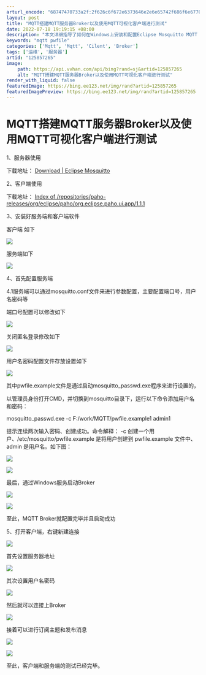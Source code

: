 ```yaml
---
arturl_encode: "68747470733a2f:2f626c6f672e6373646e2e6e65742f686f6e6770726f76652f:61727469636c652f64657461696c732f313235383537323635"
layout: post
title: "MQTT搭建MQTT服务器Broker以及使用MQTT可视化客户端进行测试"
date: 2022-07-18 19:19:15 +08:00
description: "本文详细指导了如何在Windows上安装和配置Eclipse Mosquitto MQTT Brok"
keywords: "mqtt pwfile"
categories: ['Mqtt', 'Mqtt', 'Cilent', 'Broker']
tags: ['运维', '服务器']
artid: "125857265"
image:
    path: https://api.vvhan.com/api/bing?rand=sj&artid=125857265
    alt: "MQTT搭建MQTT服务器Broker以及使用MQTT可视化客户端进行测试"
render_with_liquid: false
featuredImage: https://bing.ee123.net/img/rand?artid=125857265
featuredImagePreview: https://bing.ee123.net/img/rand?artid=125857265
---
```


# MQTT搭建MQTT服务器Broker以及使用MQTT可视化客户端进行测试

1、服务器使用

下载地址：
[Download | Eclipse Mosquitto](https://mosquitto.org/download/ "Download | Eclipse Mosquitto")

2、客户端使用

下载地址：
[Index of /repositories/paho-releases/org/eclipse/paho/org.eclipse.paho.ui.app/1.1.1](https://repo.eclipse.org/content/repositories/paho-releases/org/eclipse/paho/org.eclipse.paho.ui.app/1.1.1/ "Index of /repositories/paho-releases/org/eclipse/paho/org.eclipse.paho.ui.app/1.1.1")

3、安装好服务端和客户端软件

客户端 如下

![](https://i-blog.csdnimg.cn/blog_migrate/ca2d5df6d0b26f71897ace0654a4dbfa.png)

服务端如下

![](https://i-blog.csdnimg.cn/blog_migrate/3353fb018a7a007d3ee941606c4cf042.png)

4、首先配置服务端

4.1服务端可以通过mosquitto.conf文件来进行参数配置，主要配置端口号，用户名密码等

端口号配置可以修改如下

![](https://i-blog.csdnimg.cn/blog_migrate/7757c2ad868dc7cb66ee9af8e8313513.png)

关闭匿名登录修改如下

![](https://i-blog.csdnimg.cn/blog_migrate/1a5cca7ba2a14bae91e7455d616aefee.png)

用户名密码配置文件存放设置如下

![](https://i-blog.csdnimg.cn/blog_migrate/6004a03037c490f9dfa5feb708e3bd97.png)

其中pwfile.example文件是通过启动mosquitto_passwd.exe程序来进行设置的，

以管理员身份打开CMD，并切换到mosquitto目录下，运行以下命令添加用户名和密码：

mosquitto_passwd.exe -c F:/work/MQTT/pwfile.example1 admin1
  
提示连续两次输入密码、创建成功。命令解释： -c 创建一个用户、/etc/mosquitto/pwfile.example 是将用户创建到 pwfile.example 文件中、admin 是用户名。如下图：
  
![](https://i-blog.csdnimg.cn/blog_migrate/a9d05f76245f3297c1f309dae6141611.png)

![](https://i-blog.csdnimg.cn/blog_migrate/6728a997562f60016bbc717a41e649f8.png)

最后，通过Windows服务启动Broker

![](https://i-blog.csdnimg.cn/blog_migrate/0be4e3650506f1a752fa9ac3c719c478.png)

![](https://i-blog.csdnimg.cn/blog_migrate/7d016e6f2f9c4d1ffa2f79fe6a447c5f.png)

至此，MQTT Broker就配置完毕并且启动成功

5、打开客户端，右键新建连接

![](https://i-blog.csdnimg.cn/blog_migrate/ac06ed61576854816493d18d1ae50f96.png)

首先设置服务器地址

![](https://i-blog.csdnimg.cn/blog_migrate/b7381f2fd9296c2474c2e89d12e8e633.png)

其次设置用户名密码

![](https://i-blog.csdnimg.cn/blog_migrate/d542f64bb99ce8742d848fab4ce44a1e.png)

然后就可以连接上Broker

![](https://i-blog.csdnimg.cn/blog_migrate/0be077ffdbc6a907df1b7bfc4d7c6440.png)

接着可以进行订阅主题和发布消息

![](https://i-blog.csdnimg.cn/blog_migrate/69cd097c898199ff578416ead3c4581d.png)

![](https://i-blog.csdnimg.cn/blog_migrate/1d8f531ca6fba5452f3295c590cd66c0.png)

至此，客户端和服务端的测试已经完毕。